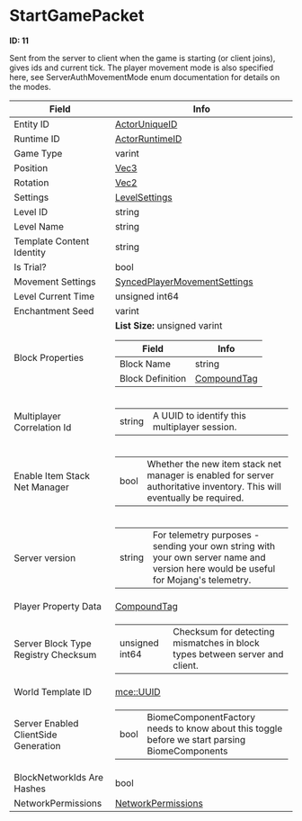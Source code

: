 # StartGamePacket

__ID: 11__

Sent from the server to client when the game is starting (or client joins), gives ids and current tick. The player movement mode is also specified here, see ServerAuthMovementMode enum documentation for details on the modes.

<table><thead><tr><th>Field</th><th>Info</th></tr></thead><tbody>
<tr><td>Entity ID</td><td><a href="../types/ActorUniqueID.md">ActorUniqueID</a></td></tr>
<tr><td>Runtime ID</td><td><a href="../types/ActorRuntimeID.md">ActorRuntimeID</a></td></tr>
<tr><td>Game Type</td><td>varint</td></tr>
<tr><td>Position</td><td><a href="../types/Vec3.md">Vec3</a></td></tr>
<tr><td>Rotation</td><td><a href="../types/Vec2.md">Vec2</a></td></tr>
<tr><td>Settings</td><td><a href="../types/LevelSettings.md">LevelSettings</a></td></tr>
<tr><td>Level ID</td><td>string</td></tr>
<tr><td>Level Name</td><td>string</td></tr>
<tr><td>Template Content Identity</td><td>string</td></tr>
<tr><td>Is Trial?</td><td>bool</td></tr>
<tr><td>Movement Settings</td><td><a href="../types/SyncedPlayerMovementSettings.md">SyncedPlayerMovementSettings</a></td></tr>
<tr><td>Level Current Time</td><td>unsigned int64</td></tr>
<tr><td>Enchantment Seed</td><td>varint</td></tr>
<tr><td>Block Properties</td><td><b>List Size:</b> unsigned varint
  <table><thead><tr><th>Field</th><th>Info</th></tr></thead><tbody>
  <tr><td>Block Name</td><td>string</td></tr>
  <tr><td>Block Definition</td><td><a href="../types/CompoundTag.md">CompoundTag</a></td></tr>
  </tbody></table></td></tr>
<tr><td>Multiplayer Correlation Id</td><td><table><tbody><tr><td>string</td><td>A UUID to identify this multiplayer session.</td></tr></tbody></table></td></tr>
<tr><td>Enable Item Stack Net Manager</td><td><table><tbody><tr><td>bool</td><td>Whether the new item stack net manager is enabled for server authoritative inventory. This will eventually be required.</td></tr></tbody></table></td></tr>
<tr><td>Server version</td><td><table><tbody><tr><td>string</td><td>For telemetry purposes - sending your own string with your own server name and version here would be useful for Mojang's telemetry.</td></tr></tbody></table></td></tr>
<tr><td>Player Property Data</td><td><a href="../types/CompoundTag.md">CompoundTag</a></td></tr>
<tr><td>Server Block Type Registry Checksum</td><td><table><tbody><tr><td>unsigned int64</td><td>Checksum for detecting mismatches in block types between server and client.</td></tr></tbody></table></td></tr>
<tr><td>World Template ID</td><td><a href="../types/mce_UUID.md">mce::UUID</a></td></tr>
<tr><td>Server Enabled ClientSide Generation</td><td><table><tbody><tr><td>bool</td><td>BiomeComponentFactory needs to know about this toggle before we start parsing BiomeComponents</td></tr></tbody></table></td></tr>
<tr><td>BlockNetworkIds Are Hashes</td><td>bool</td></tr>
<tr><td>NetworkPermissions</td><td><a href="../types/NetworkPermissions.md">NetworkPermissions</a></td></tr>
</tbody></table>